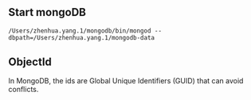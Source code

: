 #

## Start mongoDB

```dotnetcli
/Users/zhenhua.yang.1/mongodb/bin/mongod --dbpath=/Users/zhenhua.yang.1/mongodb-data
```

## ObjectId

In MongoDB, the ids are Global Unique Identifiers (GUID) that can avoid conflicts. 